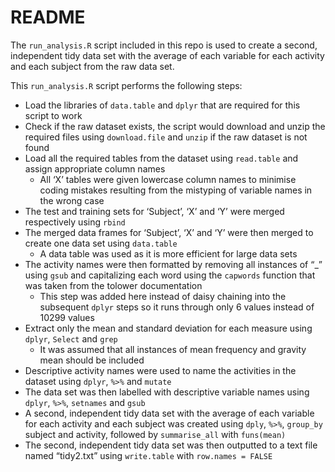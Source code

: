 # README

The `run_analysis.R` script included in this repo is used to create a second, independent tidy data set with the average of each variable for each activity and each subject from the raw data set. 

This `run_analysis.R` script performs the following steps:
* Load the libraries of `data.table` and `dplyr` that are required for this script to work
* Check if the raw dataset exists, the script would download and unzip the required files using `download.file` and `unzip` if the raw dataset is not found
* Load all the required tables from the dataset using `read.table` and assign appropriate column names 
  * All ‘X’ tables were given lowercase column names to minimise coding mistakes resulting from the mistyping of variable names in the wrong case
* The test and training sets for ‘Subject’, ‘X’ and ‘Y’ were merged respectively using `rbind`
* The merged data frames for ‘Subject’, ‘X’ and ‘Y’ were then merged to create one data set using `data.table` 
  * A data table was used as it is more efficient for large data sets
* The activity names were then formatted by removing all instances of “_” using `gsub` and capitalizing each word using the `capwords` function that was taken from the tolower documentation 
  * This step was added here instead of daisy chaining into the subsequent `dplyr` steps so it runs through only 6 values instead of 10299 values
* Extract only the mean and standard deviation for each measure using `dplyr`, `Select` and `grep` 
  * It was assumed that all instances of mean frequency and gravity mean should be included
* Descriptive activity names were used to name the activities in the dataset using `dplyr`, `%>%` and `mutate` 
* The data set was then labelled with descriptive variable names using `dplyr`, `%>%`, `setnames` and `gsub`
* A second, independent tidy data set with the average of each variable for each activity and each subject was created using `dply`, `%>%`, `group_by` subject and activity, followed by `summarise_all` with `funs(mean)`
* The second, independent tidy data set was then outputted to a text file named “tidy2.txt” using `write.table` with `row.names = FALSE`
